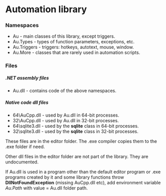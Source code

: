 # Automation library

### Namespaces
- Au - main classes of this library, except triggers.
- Au.Types - types of function parameters, exceptions, etc.
- Au.Triggers - triggers: hotkeys, autotext, mouse, window.
- Au.More - classes that are rarely used in automation scripts.

### Files
##### .NET assembly files
- Au.dll - contains code of the above namespaces.

##### Native code dll files
- 64\AuCpp.dll - used by Au.dll in 64-bit processes.
- 32\AuCpp.dll - used by Au.dll in 32-bit processes.
- 64\sqlite3.dll - used by the **sqlite** class in 64-bit processes.
- 32\sqlite3.dll - used by the **sqlite** class in 32-bit processes.

These files are in the editor folder. The .exe compiler copies them to the .exe folder if need.

Other dll files in the editor folder are not part of the library. They are undocumented.

If Au.dll is used in a program other than the default editor program or .exe programs created by it and some library functions throw **DllNotFoundException** (missing AuCpp.dll etc), add environment variable *Au.Path* with value = Au.dll folder path.